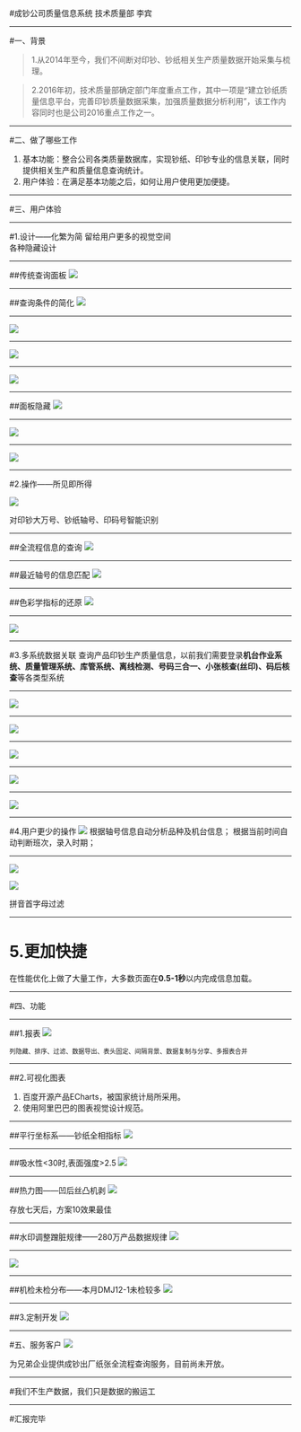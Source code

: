 <!-- .slide: style="background-image:url('./img/osx.jpg');" -->
#成钞公司质量信息系统
技术质量部 李宾

----
<!-- .slide: style="background-image:url('./img/bg2.jpg');" -->
#一、背景
>1.从2014年至今，我们不间断对印钞、钞纸相关生产质量数据开始采集与梳理。 

>2.2016年初，技术质量部确定部门年度重点工作，其中一项是“建立钞纸质量信息平台，完善印钞质量数据采集，加强质量数据分析利用”，该工作内容同时也是公司2016重点工作之一。

----
#二、做了哪些工作
<!-- .slide: style="background-image:url('./img/bg4.jpg');" -->
1. 基本功能：整合公司各类质量数据库，实现钞纸、印钞专业的信息关联，同时提供相关生产和质量信息查询统计。
2. 用户体验：在满足基本功能之后，如何让用户使用更加便捷。

----
#三、用户体验

----
#1.设计——化繁为简
留给用户更多的视觉空间  
各种隐藏设计

----
##传统查询面板
![](./_image/02.JPG)

----
##查询条件的简化
![](./_image/2016-10-26-10-00-40.jpg)

----

![](./_image/2016-10-26-10-04-19.jpg)

----
![](./_image/2016-10-26-10-02-57.jpg)

----

![](./_image/2016-10-26-10-03-29.jpg)


----
##面板隐藏
![](./_image/2016-10-26-10-08-35.jpg)

----

![](./_image/2016-10-26-10-08-17.jpg)

----
![](./_image/2016-10-26-10-19-22.jpg)

----
#2.操作——所见即所得

![](./_image/2016-10-26-10-15-45.jpg)

对印钞大万号、钞纸轴号、印码号智能识别

----
##全流程信息的查询
![](./_image/2016-10-26-10-23-05.jpg)

----
##最近轴号的信息匹配
![](./_image/2016-10-26-10-25-32.jpg)

----
##色彩学指标的还原
![](./_image/2016-10-26-10-27-56.jpg)

----
![](./_image/2016-10-26-10-24-18.jpg)

----
<!-- .slide: style="background-image:url('./img/bg6.jpg');" -->
#3.多系统数据关联
查询产品印钞生产质量信息，以前我们需要登录**机台作业系统、质量管理系统、库管系统、离线检测、号码三合一、小张核查(丝印)、码后核查**等各类型系统

----

![](./_image/2016-10-26-10-51-37.jpg)

----

![](./_image/2016-10-26-10-52-07.jpg)

----
![](./_image/2016-10-26-10-54-46.jpg)

----

![](./_image/2016-10-26-10-55-14.jpg)

----
![](./_image/2016-10-26-10-55-51.jpg)

----
#4.用户更少的操作
![](./_image/2016-10-26-10-58-27.jpg)
根据轴号信息自动分析品种及机台信息；
根据当前时间自动判断班次，录入时期；

----
![](./_image/2016-10-26-11-00-14.jpg)

![](./_image/2016-10-26-11-00-57.jpg)

拼音首字母过滤

----
<!-- .slide: style="background-image:url('./img/bg7.jpg');" -->
# 5.更加快捷
在性能优化上做了大量工作，大多数页面在**0.5-1秒**以内完成信息加载。

----
#四、功能

----
##1.报表
![](./_image/2016-10-26-11-09-33.jpg)

<small style="font-size:80%;">列隐藏、排序、过滤、数据导出、表头固定、间隔背景、数据复制与分享、多报表合并</small>

----
<!-- .slide: style="background-image:url('./img/bg8.jpg');" -->
##2.可视化图表
1. 百度开源产品ECharts，被国家统计局所采用。
2. 使用阿里巴巴的图表视觉设计规范。

----
##平行坐标系——钞纸全相指标
![](./_image/7T纸张物理指标8.png)

----
##吸水性<30时,表面强度>2.5
![](./_image/7T纸张物理指标4.png)

----
##热力图——凹后丝凸机剥
![](./_image/凹后丝凸试印机剥方案对比6.png)

存放七天后，方案10效果最佳

----
##水印调整蹭脏规律——280万产品数据规律
![](./_image/水印调整纸张水印蹭脏废开数分布.png)

----
![](./_image/水印调整纸张水印蹭脏废开数分布1.png)

----
##机检未检分布——本月DMJ12-1未检较多
![](./_image/码后核查机台未检对比图1.png)

----
##3.定制开发
![](./_image/未命名.bmp)

----
#五、服务客户
![](./_image/2016-10-26-11-41-38.jpg)

为兄弟企业提供成钞出厂纸张全流程查询服务，目前尚未开放。

----
<!-- .slide: style="background-image:url('./img/bg2.jpg');" -->
#我们不生产数据，我们只是数据的搬运工

----
#汇报完毕
